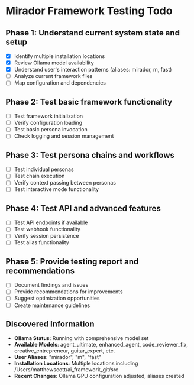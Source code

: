 # Mirador Framework Testing Todo

## Phase 1: Understand current system state and setup
- [x] Identify multiple installation locations
- [x] Review Ollama model availability
- [x] Understand user's interaction patterns (aliases: mirador, m, fast)
- [ ] Analyze current framework files
- [ ] Map configuration and dependencies

## Phase 2: Test basic framework functionality
- [ ] Test framework initialization
- [ ] Verify configuration loading
- [ ] Test basic persona invocation
- [ ] Check logging and session management

## Phase 3: Test persona chains and workflows
- [ ] Test individual personas
- [ ] Test chain execution
- [ ] Verify context passing between personas
- [ ] Test interactive mode functionality

## Phase 4: Test API and advanced features
- [ ] Test API endpoints if available
- [ ] Test webhook functionality
- [ ] Verify session persistence
- [ ] Test alias functionality

## Phase 5: Provide testing report and recommendations
- [ ] Document findings and issues
- [ ] Provide recommendations for improvements
- [ ] Suggest optimization opportunities
- [ ] Create maintenance guidelines

## Discovered Information
- **Ollama Status**: Running with comprehensive model set
- **Available Models**: agent_ultimate, enhanced_agent, code_reviewer_fix, creative_entrepreneur, guitar_expert, etc.
- **User Aliases**: "mirador", "m", "fast"
- **Installation Locations**: Multiple locations including /Users/matthewscott/ai_framework_git/src
- **Recent Changes**: Ollama GPU configuration adjusted, aliases created

